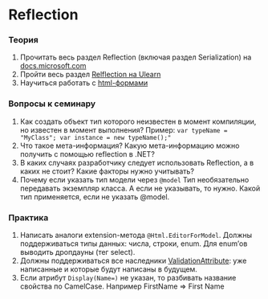 # Reflection

### Теория
 1. Прочитать весь раздел Reflection (включая раздел Serialization) на [docs.microsoft.com](https://docs.microsoft.com/en-us/dotnet/csharp/programming-guide/concepts/reflection)
 2. Пройти весь раздел [Relflection на Ulearn](https://ulearn.me/course/basicprogramming2/Refleksiya_Klass_Type_8386b127-ea69-465d-87ba-24e08df9f6d2)
 3. Научиться работать с [html-формами](https://html5book.ru/html5-forms/)

### Вопросы к семинару
 1. Как создать объект тип которого неизвестен в момент компиляции, но известен в момент выполнения? Пример: ```var typeName = "MyClass"; var instance = new typeName();"```
 2. Что такое мета-информация? Какую мета-информацию можно получить с помощью reflection в .NET?
 3. В каких случаях разработчику следует использовать Reflection, а в каких не стоит? Какие факторы нужно учитывать?
 4. Почему если указать тип модели через ```@model``` Тип необязательно передавать экземпляр класса. А если не указывать, то нужно. Какой тип применяется, если не указать @model.

### Практика
 1. Написать аналоги extension-метода ```@Html.EditorForModel```. Должны поддерживаться типы данных: числа, строки, enum. Для enum’ов выводить дропдауны (тег select).
 2. Должны поддерживаться все наследники [ValidationAttribute](https://docs.microsoft.com/en-us/dotnet/api/system.componentmodel.dataannotations.validationattribute?view=net-5.0): уже написанные и которые будут написаны в будущем.
 3. Если атрибут ```Display(Name=)``` не указан, то разбивать название свойства по CamelCase. Например FirstName => First Name